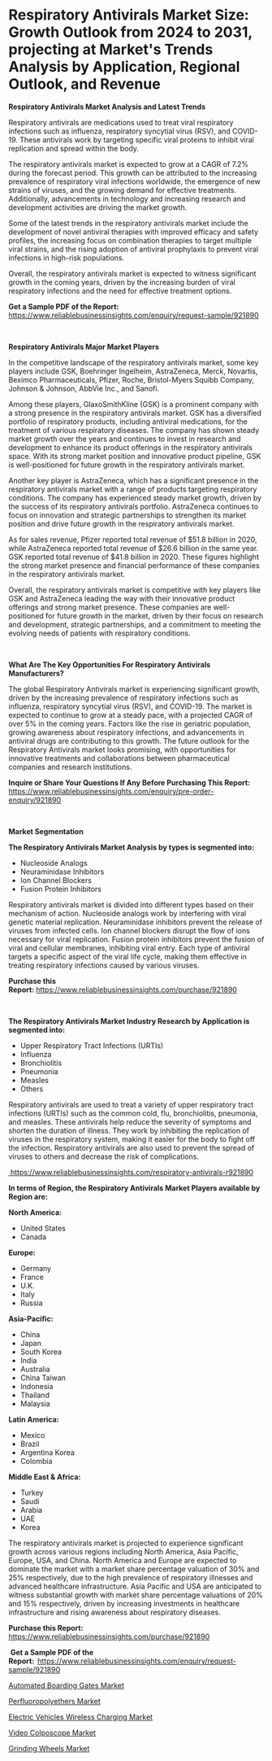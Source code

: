<p><h1>Respiratory Antivirals Market Size: Growth Outlook from 2024 to 2031, projecting at Market's Trends Analysis by Application, Regional Outlook, and Revenue</h1></p><p><strong>Respiratory Antivirals Market Analysis and Latest Trends</strong></p>
<p><p>Respiratory antivirals are medications used to treat viral respiratory infections such as influenza, respiratory syncytial virus (RSV), and COVID-19. These antivirals work by targeting specific viral proteins to inhibit viral replication and spread within the body.</p><p>The respiratory antivirals market is expected to grow at a CAGR of 7.2% during the forecast period. This growth can be attributed to the increasing prevalence of respiratory viral infections worldwide, the emergence of new strains of viruses, and the growing demand for effective treatments. Additionally, advancements in technology and increasing research and development activities are driving the market growth.</p><p>Some of the latest trends in the respiratory antivirals market include the development of novel antiviral therapies with improved efficacy and safety profiles, the increasing focus on combination therapies to target multiple viral strains, and the rising adoption of antiviral prophylaxis to prevent viral infections in high-risk populations.</p><p>Overall, the respiratory antivirals market is expected to witness significant growth in the coming years, driven by the increasing burden of viral respiratory infections and the need for effective treatment options.</p></p>
<p><strong>Get a Sample PDF of the Report:&nbsp;</strong> <a href="https://www.reliablebusinessinsights.com/enquiry/request-sample/921890">https://www.reliablebusinessinsights.com/enquiry/request-sample/921890</a></p>
<p>&nbsp;</p>
<p><strong>Respiratory Antivirals Major Market Players</strong></p>
<p><p>In the competitive landscape of the respiratory antivirals market, some key players include GSK, Boehringer Ingelheim, AstraZeneca, Merck, Novartis, Beximco Pharmaceuticals, Pfizer, Roche, Bristol-Myers Squibb Company, Johnson & Johnson, AbbVie Inc., and Sanofi. </p><p>Among these players, GlaxoSmithKline (GSK) is a prominent company with a strong presence in the respiratory antivirals market. GSK has a diversified portfolio of respiratory products, including antiviral medications, for the treatment of various respiratory diseases. The company has shown steady market growth over the years and continues to invest in research and development to enhance its product offerings in the respiratory antivirals space. With its strong market position and innovative product pipeline, GSK is well-positioned for future growth in the respiratory antivirals market.</p><p>Another key player is AstraZeneca, which has a significant presence in the respiratory antivirals market with a range of products targeting respiratory conditions. The company has experienced steady market growth, driven by the success of its respiratory antivirals portfolio. AstraZeneca continues to focus on innovation and strategic partnerships to strengthen its market position and drive future growth in the respiratory antivirals market.</p><p>As for sales revenue, Pfizer reported total revenue of $51.8 billion in 2020, while AstraZeneca reported total revenue of $26.6 billion in the same year. GSK reported total revenue of $41.8 billion in 2020. These figures highlight the strong market presence and financial performance of these companies in the respiratory antivirals market.</p><p>Overall, the respiratory antivirals market is competitive with key players like GSK and AstraZeneca leading the way with their innovative product offerings and strong market presence. These companies are well-positioned for future growth in the market, driven by their focus on research and development, strategic partnerships, and a commitment to meeting the evolving needs of patients with respiratory conditions.</p></p>
<p>&nbsp;</p>
<p><strong>What Are The Key Opportunities For Respiratory Antivirals Manufacturers?</strong></p>
<p><p>The global Respiratory Antivirals market is experiencing significant growth, driven by the increasing prevalence of respiratory infections such as influenza, respiratory syncytial virus (RSV), and COVID-19. The market is expected to continue to grow at a steady pace, with a projected CAGR of over 5% in the coming years. Factors like the rise in geriatric population, growing awareness about respiratory infections, and advancements in antiviral drugs are contributing to this growth. The future outlook for the Respiratory Antivirals market looks promising, with opportunities for innovative treatments and collaborations between pharmaceutical companies and research institutions.</p></p>
<p><strong>Inquire or Share Your Questions If Any Before Purchasing This Report:</strong> <a href="https://www.reliablebusinessinsights.com/enquiry/pre-order-enquiry/921890">https://www.reliablebusinessinsights.com/enquiry/pre-order-enquiry/921890</a></p>
<p>&nbsp;</p>
<p><strong>Market Segmentation</strong></p>
<p><strong>The Respiratory Antivirals Market Analysis by types is segmented into:</strong></p>
<p><ul><li>Nucleoside Analogs</li><li>Neuraminidase Inhibitors</li><li>Ion Channel Blockers</li><li>Fusion Protein Inhibitors</li></ul></p>
<p><p>Respiratory antivirals market is divided into different types based on their mechanism of action. Nucleoside analogs work by interfering with viral genetic material replication. Neuraminidase inhibitors prevent the release of viruses from infected cells. Ion channel blockers disrupt the flow of ions necessary for viral replication. Fusion protein inhibitors prevent the fusion of viral and cellular membranes, inhibiting viral entry. Each type of antiviral targets a specific aspect of the viral life cycle, making them effective in treating respiratory infections caused by various viruses.</p></p>
<p><strong>Purchase this Report:&nbsp;</strong><a href="https://www.reliablebusinessinsights.com/purchase/921890">https://www.reliablebusinessinsights.com/purchase/921890</a></p>
<p>&nbsp;</p>
<p><strong>The Respiratory Antivirals Market Industry Research by Application is segmented into:</strong></p>
<p><ul><li>Upper Respiratory Tract Infections (URTIs)</li><li>Influenza</li><li>Bronchiolitis</li><li>Pneumonia</li><li>Measles</li><li>Others</li></ul></p>
<p><p>Respiratory antivirals are used to treat a variety of upper respiratory tract infections (URTIs) such as the common cold, flu, bronchiolitis, pneumonia, and measles. These antivirals help reduce the severity of symptoms and shorten the duration of illness. They work by inhibiting the replication of viruses in the respiratory system, making it easier for the body to fight off the infection. Respiratory antivirals are also used to prevent the spread of viruses to others and decrease the risk of complications.</p></p>
<p><a href="https://www.reliablebusinessinsights.com/respiratory-antivirals-r921890">&nbsp;https://www.reliablebusinessinsights.com/respiratory-antivirals-r921890</a></p>
<p><strong>In terms of Region, the Respiratory Antivirals Market Players available by Region are:</strong></p>
<p>
    <p> <strong> North America: </strong>
        <ul>
            <li>United States</li>
            <li>Canada</li>
        </ul>
        </p> 
    <p> <strong> Europe: </strong>
        <ul>
            <li>Germany</li>
            <li>France</li>
            <li>U.K.</li>
            <li>Italy</li>
            <li>Russia</li>
        </ul>
        </p> 
    <p> <strong> Asia-Pacific: </strong>
        <ul>
            <li>China</li>
            <li>Japan</li>
            <li>South Korea</li>
            <li>India</li>
            <li>Australia</li>
            <li>China Taiwan</li>
            <li>Indonesia</li>
            <li>Thailand</li>
            <li>Malaysia</li>
        </ul>
        </p> 
    <p> <strong> Latin America: </strong>
        <ul>
            <li>Mexico</li>
            <li>Brazil</li>
            <li>Argentina Korea</li>
            <li>Colombia</li>
        </ul>
        </p> 
    <p> <strong> Middle East & Africa: </strong>
        <ul>
            <li>Turkey</li>
            <li>Saudi</li>
            <li>Arabia</li>
            <li>UAE</li>
            <li>Korea</li>
        </ul>
    </p>
    </p>
<p><p>The respiratory antivirals market is projected to experience significant growth across various regions including North America, Asia Pacific, Europe, USA, and China. North America and Europe are expected to dominate the market with a market share percentage valuation of 30% and 25% respectively, due to the high prevalence of respiratory illnesses and advanced healthcare infrastructure. Asia Pacific and USA are anticipated to witness substantial growth with market share percentage valuations of 20% and 15% respectively, driven by increasing investments in healthcare infrastructure and rising awareness about respiratory diseases.</p></p>
<p><strong>Purchase this Report: </strong><a href="https://www.reliablebusinessinsights.com/purchase/921890">https://www.reliablebusinessinsights.com/purchase/921890</a></p>
<p>&nbsp;<strong>Get a Sample PDF of the Report:&nbsp;&nbsp;</strong><a href="https://www.reliablebusinessinsights.com/enquiry/request-sample/921890">https://www.reliablebusinessinsights.com/enquiry/request-sample/921890</a></p>
<p><strong></strong></p>
<p><p><a href="https://www.linkedin.com/pulse/automated-boarding-gates-market-size-share-analysis-growth-fvqsf?trackingId=2yUIsTwPRvOhTCRk%2Fe17xQ%3D%3D">Automated Boarding Gates Market</a></p><p><a href="https://github.com/RichRobinson5/Market-Research-Report-List-6/blob/main/perfluoropolyethers-market.md">Perfluoropolyethers Market</a></p><p><a href="https://github.com/gdfhhhj/Market-Research-Report-List-6/blob/main/electric-vehicles-wireless-charging-market.md">Electric Vehicles Wireless Charging Market</a></p><p><a href="https://github.com/mandarincruisesvn/Market-Research-Report-List-1/blob/main/video-colposcope-market.md">Video Colposcope Market</a></p><p><a href="https://github.com/julian6Skinner/Market-Research-Report-List-1/blob/main/grinding-wheels-market.md">Grinding Wheels Market</a></p></p>